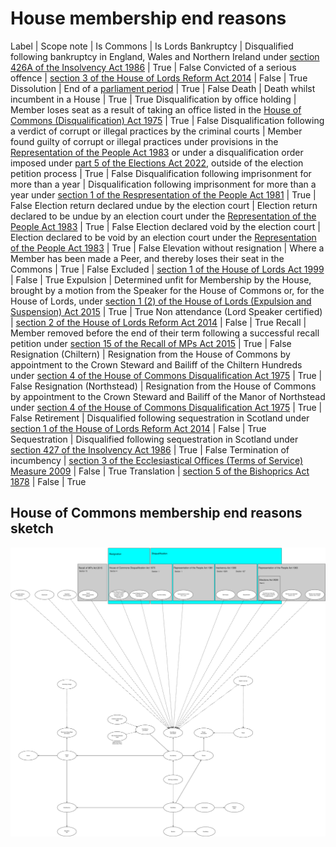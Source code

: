 # House membership end reasons

Label | Scope note | Is Commons | Is Lords
Bankruptcy | Disqualified following bankruptcy in England, Wales and Northern Ireland under [section 426A of the Insolvency Act 1986](https://www.legislation.gov.uk/ukpga/1986/45/section/426A) | True | False
Convicted of a serious offence |  [section 3 of the House of Lords Reform Act 2014](https://www.legislation.gov.uk/ukpga/2014/24/section/3/enacted) | False | True
Dissolution | End of a [parliament period](https://ukparliament.github.io/ontologies/time-period/time-period-ontology#d4e177) | True | False
Death | Death whilst incumbent in a House | True | True
Disqualification by office holding | Member loses seat as a result of taking an office listed in the [House of Commons (Disqualification) Act 1975](https://www.legislation.gov.uk/ukpga/1975/24/contents) | True | False
Disqualification following a verdict of corrupt or illegal practices by the criminal courts  |  Member found guilty of corrupt or illegal practices under provisions in the [Representation of the People Act 1983](https://www.legislation.gov.uk/ukpga/1983/2) or under a disqualification order imposed under [part 5 of the Elections Act 2022](https://www.legislation.gov.uk/ukpga/2022/37/part/5/enacted), outside of the election petition process | True | False
Disqualification following imprisonment for more than a year | Disqualification following imprisonment for more than a year under [section 1 of the Respresentation of the People Act 1981](https://www.legislation.gov.uk/ukpga/1981/34/section/1) | True | False
Election return declared undue by the election court | Election return declared to be undue by an election court under the [Representation of the People Act 1983](https://www.legislation.gov.uk/ukpga/1983/2) | True | False
Election declared void by the election court | Election declared to be void by an election court under the [Representation of the People Act 1983](https://www.legislation.gov.uk/ukpga/1983/2) | True | False
Elevation without resignation | Where a Member has been made a Peer, and thereby loses their seat in the Commons | True | False
Excluded |  [section 1 of the House of Lords Act 1999](https://www.legislation.gov.uk/ukpga/1999/34/section/1) | False | True
Expulsion | Determined unfit for Membership by the House, brought by a motion from the Speaker for the House of Commons or, for the House of Lords, under [section 1 (2) of the House of Lords (Expulsion and Suspension) Act 2015](https://www.legislation.gov.uk/ukpga/2015/14/section/1) | True | True
Non attendance (Lord Speaker certified) |  [section 2 of the House of Lords Reform Act 2014](https://www.legislation.gov.uk/ukpga/2014/24/section/2/enacted) | False | True
Recall | Member removed before the end of their term following a successful recall petition under [section 15 of the Recall of MPs Act 2015](https://www.legislation.gov.uk/ukpga/2015/25/section/15/enacted) | True | False
Resignation (Chiltern) | Resignation from the House of Commons by appointment to the Crown Steward and Bailiff of the Chiltern Hundreds under [section 4 of the House of Commons Disqualification Act 1975](https://www.legislation.gov.uk/ukpga/1975/24/section/4) | True | False
Resignation (Northstead) | Resignation from the House of Commons by appointment to the Crown Steward and Bailiff of the Manor of Northstead under [section 4 of the House of Commons Disqualification Act 1975](https://www.legislation.gov.uk/ukpga/1975/24/section/4) | True | False
Retirement | Disqualified following sequestration in Scotland under [section 1 of the House of Lords Reform Act 2014](https://www.legislation.gov.uk/ukpga/2014/24/section/1/enacted) | False | True
Sequestration | Disqualified following sequestration in Scotland under [section 427 of the Insolvency Act 1986](https://www.legislation.gov.uk/ukpga/1986/45/section/427) | True | False
Termination of incumbency | [section 3 of the Ecclesiastical Offices (Terms of Service) Measure 2009](https://www.legislation.gov.uk/ukcm/2009/1/section/3) | False | True
Translation | [section 5 of the Bishoprics Act 1878](https://www.legislation.gov.uk/ukpga/Vict/41-42/68/section/5) | False | True

## House of Commons membership end reasons sketch

[![House of Commons House membership end reasons](end-reasons.svg)](end-reasons.svg)
